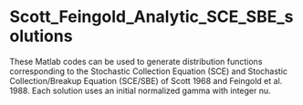 # Scott_Feingold_Analytic_SCE_SBE_solutions

These Matlab codes can be used to generate distribution functions corresponding to the Stochastic Collection Equation (SCE) and Stochastic Collection/Breakup Equation (SCE/SBE) of Scott 1968 and Feingold et al. 1988. Each solution uses an initial normalized gamma with integer nu.
